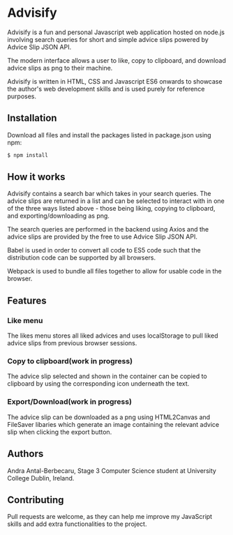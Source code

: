 # Advisify

Advisify is a fun and personal Javascript web application hosted on node.js involving search queries for short and simple advice slips powered by Advice Slip JSON API.

The modern interface allows a user to like, copy to clipboard, and download advice slips as png to their machine.

Advisify is written in HTML, CSS and Javascript ES6 onwards to showcase the author's web development skills and is used purely for reference purposes. 


## Installation

Download all files and install the packages listed in package.json using npm:

```bash 
$ npm install
```

## How it works

Advisify contains a search bar which takes in your search queries. The advice slips are returned in a list and can be selected to interact with in one of the three ways listed above - those being liking, copying to clipboard, and exporting/downloading as png.

The search queries are performed in the backend using Axios and the advice slips are provided by the free to use Advice Slip JSON API.

Babel is used in order to convert all code to ES5 code such that the distribution code can be supported by all browsers.

Webpack is used to bundle all files together to allow for usable code in the browser.

## Features

### Like menu
The likes menu stores all liked advices and uses localStorage to pull liked advice slips from previous browser sessions.

### Copy to clipboard(work in progress)
The advice slip selected and shown in the container can be copied to clipboard by using the corresponding icon underneath the text.

### Export/Download(work in progress)
The advice slip can be downloaded as a png using HTML2Canvas and FileSaver libaries which generate an image containing the relevant advice slip when clicking the export button.


## Authors

Andra Antal-Berbecaru, Stage 3 Computer Science student at University College Dublin, Ireland.

## Contributing

Pull requests are welcome, as they can help me improve my JavaScript skills and add extra functionalities to the project.


